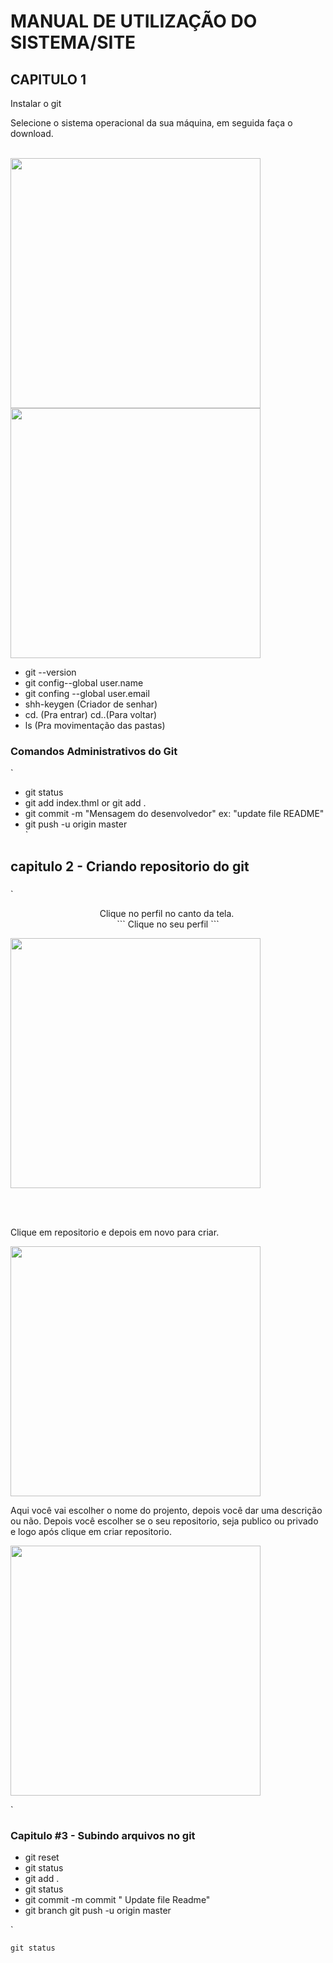# MANUAL DE UTILIZAÇÃO DO SISTEMA/SITE
## CAPITULO 1
Instalar o git
<p aling="center">Selecione o sistema operacional da sua máquina, em seguida faça o download.</p>
<br>
<img src="" alt="" width="400"> 
<img src="" alt="" width="400"> 
</a> 
</p>
    

<ul>
<li>git  --version</li>
<li>git config--global user.name</li>
<li>git confing --global user.email</li>
<li>shh-keygen (Criador de senhar)</li>
<li>cd. (Pra entrar)  cd..(Para voltar)</li>
<li>ls (Pra movimentação das pastas)</li>
</ul>


### Comandos Administrativos do Git
`
<ul>
<li>git status</li>
<li>git add index.thml or git add .</li>
<li>git commit -m "Mensagem do desenvolvedor" ex: "update file README"</li>
<li>git push -u origin master</li>
`
</ul>

## capitulo 2 - Criando repositorio do git 
###
`
<p align= "center"> 
Clique no  perfil no canto da tela.
<img src="" alt=""  widht="400">
<br>
```
Clique no seu perfil
```
<p> <img src="" width="400" alt=""> </p>
<br> <br>

Clique em repositorio e depois em novo para criar.
 <p><img src="" width="400" alt=""> </p>

Aqui você vai escolher o nome do projento, depois você dar uma descrição ou não.
Depois você escolher se o seu repositorio, seja publico ou privado e logo após clique em criar repositorio.

<img src="" width="400" alt="">



</p>

`
### Capitulo #3 - Subindo arquivos no git 
<ul>

<li> git reset </li>
<li> git status </li>
<li>git add . </li>
<li> git status </li>
<li>git commit -m commit " Update file Readme" </li>
<li>git branch git push -u origin master </li>

</ul>
`

`git status`